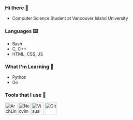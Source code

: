### Hi there 👋

- Computer Science Student at Vancouver Island University

### Languages ⌨️

- Bash
- C, C++
- HTML, CSS, JS

### What I'm Learning 📖

- Python
- Go

### Tools that I use 🔨

<a href="https://archlinux.org" targer="_blank"><img src="https://th.bing.com/th/id/R.ca1e3cbffbdb38fad2f932b9b83827a8?rik=3LKBfalCo3IXMA&riu=http%3a%2f%2fwiki.installgentoo.com%2fimages%2ff%2ff9%2fArch-linux-logo.png&ehk=zpCvsmXM4LTJwoWXpbb0MUPwP1CF8qQxIflAvYUr2CE%3d&risl=&pid=ImgRaw&r=0" title="ArchLinux" width="40" height="40"></a>
<a href="https://neovim.io" target="_blank"><img src="https://avatars2.githubusercontent.com/u/6471485?v=3&s=400" title="Neovim" width="40" height="40"></a>
<a href="https://code.visualstudio.com/" target="_blank"><img src="https://code.visualstudio.com/assets/images/code-stable.png" title="Visual Studio Code" width="40" height="40"></a>
<a href="https://git-scm.com" target="_blank"><img src="https://www.vectorlogo.zone/logos/git-scm/git-scm-icon.svg" title="Git" width="40" height="40"></a>
